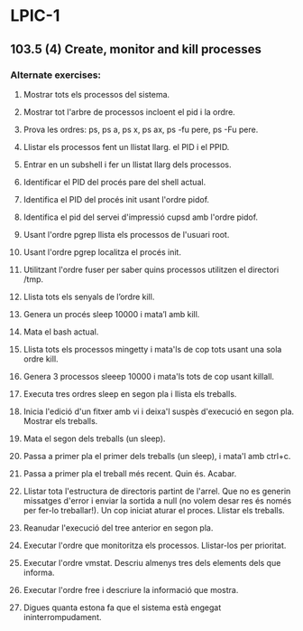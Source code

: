 # LPIC-1


## 103.5 (4) Create, monitor and kill processes


### Alternate exercises:

 1. Mostrar tots els processos del sistema.
 2. Mostrar tot l'arbre de processos incloent el pid i la ordre. 
 3. Prova les ordres: ps, ps a, ps x, ps ax, ps -fu pere, ps -Fu pere.
 4. Llistar els processos  fent un llistat llarg. el PID i el PPID.
 5. Entrar en un subshell i fer un llistat llarg dels processos. 
 6. Identificar el PID del procés pare del shell actual.
 7. Identifica el PID del procés init usant l'ordre pidof.
 8. Identifica el pid del servei d'impressió cupsd amb l'ordre pidof.
 9. Usant l'ordre pgrep llista els processos de l'usuari root.
 10. Usant l'ordre pgrep localitza el procés init.
 11. Utilitzant l'ordre fuser per saber quins processos utilitzen el directori /tmp.
 12. Llista tots els senyals de l’ordre kill.
 13. Genera un procés sleep 10000 i mata’l amb kill.
 14. Mata el bash actual.
 15. Llista tots els processos mingetty i mata'ls de cop tots usant una sola ordre kill.
 16. Genera 3 processos sleeep 10000 i mata'ls tots de cop usant killall.


 17. Executa tres ordres sleep en segon pla i llista els treballs.
 18. Inicia l'edició d'un fitxer amb vi i deixa'l suspès d'execució en segon pla. Mostrar els treballs.
 19. Mata el segon dels treballs (un sleep).
 20. Passa a primer pla el primer dels treballs (un sleep), i mata'l amb ctrl+c.
 21. Passa a primer pla el treball més recent. Quin és. Acabar. 
 22. Llistar tota l'estructura de directoris partint de l'arrel. Que no es generin missatges d'error i enviar la sortida a null (no volem desar res és només per fer-lo treballar!). Un cop iniciat aturar el proces. Llistar els treballs.
 23. Reanudar l'execució del tree anterior en segon pla.


 24. Executar l'ordre que monitoritza els processos. Llistar-los per prioritat.
 25. Executar l'ordre vmstat. Descriu almenys tres dels elements dels que informa.
 26. Executar l'ordre free i descriure la informació que mostra.
 27. Digues quanta estona fa que el sistema està engegat ininterrompudament.


